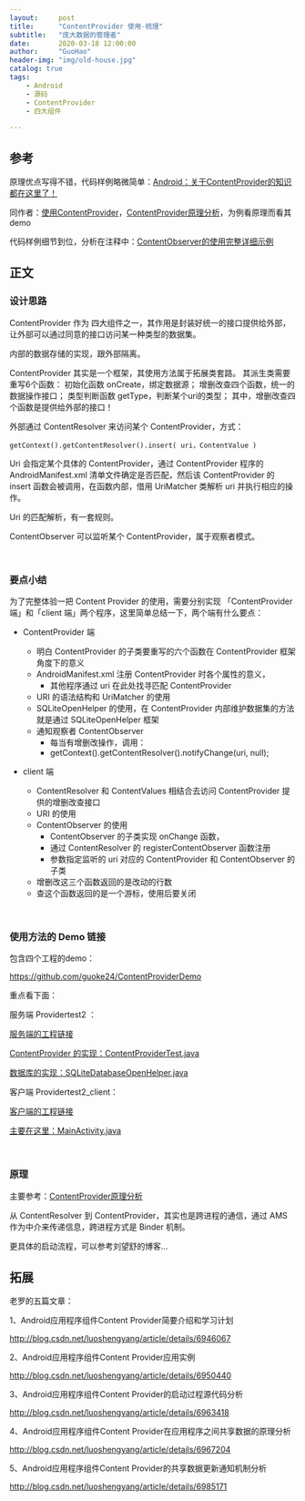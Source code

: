```yaml
---
layout:     post  
title:      "ContentProvider 使用-梳理"  
subtitle:   "庞大数据的管理者"  
date:       2020-03-18 12:00:00  
author:     "GuoHao"  
header-img: "img/old-house.jpg"  
catalog: true  
tags:  
    - Android  
    - 源码  
    - ContentProvider
    - 四大组件   

---
```



## 参考

原理优点写得不错，代码样例略微简单：[Android：关于ContentProvider的知识都在这里了！](https://blog.csdn.net/carson_ho/article/details/76101093)

同作者：[使用ContentProvider](https://blog.csdn.net/a992036795/article/details/51610936)，[ContentProvider原理分析](https://blog.csdn.net/a992036795/article/details/51612425)，为例看原理而看其demo

代码样例细节到位，分析在注释中：[ContentObserver的使用完整详细示例 ](https://www.cnblogs.com/xiaoxiaoshen/p/5191186.html)

## 正文

### 设计思路

ContentProvider 作为 四大组件之一，其作用是封装好统一的接口提供给外部，让外部可以通过同意的接口访问某一种类型的数据集。

内部的数据存储的实现，跟外部隔离。

ContentProvider 其实是一个框架，其使用方法属于拓展类套路。
其派生类需要重写6个函数：
初始化函数 onCreate，绑定数据源；
增删改查四个函数，统一的数据操作接口；
类型判断函数 getType，判断某个uri的类型；
其中，增删改查四个函数是提供给外部的接口！

外部通过 ContentResolver 来访问某个 ContentProvider，方式：

```
getContext().getContentResolver().insert( uri，ContentValue )
```

Uri 会指定某个具体的 ContentProvider，通过 ContentProvider 程序的 AndroidManifest.xml 清单文件确定是否匹配，然后该 ContentProvider 的 insert 函数会被调用，在函数内部，借用 UriMatcher 类解析 uri 并执行相应的操作。

Uri 的匹配解析，有一套规则。

ContentObserver 可以监听某个 ContentProvider，属于观察者模式。

<br>

### 要点小结

为了完整体验一把 Content Provider 的使用，需要分别实现 「ContentProvider 端」和「client 端」两个程序，这里简单总结一下，两个端有什么要点：

- ContentProvider 端
    - 明白 ContentProvider 的子类要重写的六个函数在 ContentProvider 框架角度下的意义
    - AndroidManifest.xml 注册 ContentProvider 时各个属性的意义，
        - 其他程序通过 uri 在此处找寻匹配 ContentProvider
    - URI 的语法结构和 UriMatcher 的使用
    - SQLiteOpenHelper 的使用，在 ContentProvider 内部维护数据集的方法就是通过 SQLiteOpenHelper 框架
    - 通知观察者 ContentObserver
        - 每当有增删改操作，调用：
        - getContext().getContentResolver().notifyChange(uri, null);

- client 端
    - ContentResolver 和 ContentValues 相结合去访问 ContentProvider 提供的增删改查接口
    - URI 的使用
    - ContentObserver 的使用
        - ContentObserver 的子类实现 onChange 函数，
        - 通过 ContentResolver 的 registerContentObserver 函数注册
        - 参数指定监听的 uri 对应的 ContentProvider 和 ContentObserver 的子类
    - 增删改这三个函数返回的是改动的行数
    - 查这个函数返回的是一个游标，使用后要关闭

<br>

### 使用方法的 Demo 链接

包含四个工程的demo：

https://github.com/guoke24/ContentProviderDemo

重点看下面：

服务端 Providertest2 ：

[服务端的工程链接](https://github.com/guoke24/ContentProviderDemo/tree/master/Providertest2)

[ContentProvider 的实现：ContentProviderTest.java](https://github.com/guoke24/ContentProviderDemo/blob/master/Providertest2/app/src/main/java/com/guohao/providertest2/ContentProviderTest.java)

[数据库的实现：SQLiteDatabaseOpenHelper.java](https://github.com/guoke24/ContentProviderDemo/blob/master/Providertest2/app/src/main/java/com/guohao/providertest2/SQLiteDatabaseOpenHelper.java)

客户端 Providertest2_client：

[客户端的工程链接](https://github.com/guoke24/ContentProviderDemo/tree/master/Providertest2_client)

[主要在这里：MainActivity.java](https://github.com/guoke24/ContentProviderDemo/blob/master/Providertest2_client/app/src/main/java/com/guohao/providertest2_client/MainActivity.java)

<br>

### 原理

主要参考：[ContentProvider原理分析](https://blog.csdn.net/a992036795/article/details/51612425)

从 ContentResolver 到 ContentProvider，其实也是跨进程的通信，通过 AMS 作为中介来传递信息，跨进程方式是 Binder 机制。

更具体的启动流程，可以参考刘望舒的博客...

## 拓展

老罗的五篇文章：

1、Android应用程序组件Content Provider简要介绍和学习计划

[ http://blog.csdn.net/luoshengyang/article/details/6946067 ](http://blog.csdn.net/luoshengyang/article/details/6946067)


2、Android应用程序组件Content Provider应用实例

[ http://blog.csdn.net/luoshengyang/article/details/6950440 ](http://blog.csdn.net/luoshengyang/article/details/6950440)


3、Android应用程序组件Content Provider的启动过程源代码分析

[ http://blog.csdn.net/luoshengyang/article/details/6963418 ](http://blog.csdn.net/luoshengyang/article/details/6963418)


4、Android应用程序组件Content Provider在应用程序之间共享数据的原理分析

[ http://blog.csdn.net/luoshengyang/article/details/6967204 ](http://blog.csdn.net/luoshengyang/article/details/6967204)


5、Android应用程序组件Content Provider的共享数据更新通知机制分析

[ http://blog.csdn.net/luoshengyang/article/details/6985171 ](http://blog.csdn.net/luoshengyang/article/details/6985171)